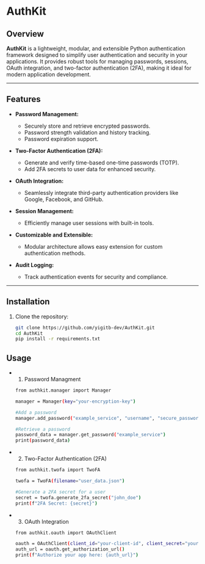 # AuthKit

## Overview
**AuthKit** is a lightweight, modular, and extensible Python authentication framework designed to simplify user authentication and security in your applications. It provides robust tools for managing passwords, sessions, OAuth integration, and two-factor authentication (2FA), making it ideal for modern application development.

---

## Features
- **Password Management:**
  - Securely store and retrieve encrypted passwords.
  - Password strength validation and history tracking.
  - Password expiration support.

- **Two-Factor Authentication (2FA):**
  - Generate and verify time-based one-time passwords (TOTP).
  - Add 2FA secrets to user data for enhanced security.

- **OAuth Integration:**
  - Seamlessly integrate third-party authentication providers like Google, Facebook, and GitHub.

- **Session Management:**
  - Efficiently manage user sessions with built-in tools.

- **Customizable and Extensible:**
  - Modular architecture allows easy extension for custom authentication methods.

- **Audit Logging:**
  - Track authentication events for security and compliance.

---

## Installation

1. Clone the repository:
   ```bash
   git clone https://github.com/yigitb-dev/AuthKit.git
   cd AuthKit
   pip install -r requirements.txt
   ```

## Usage
 - 1. Password Managment
    ```bash
    from authkit.manager import Manager

    manager = Manager(key="your-encryption-key")

    #Add a password
    manager.add_password("example_service", "username", "secure_password")

    #Retrieve a password
    password_data = manager.get_password("example_service")
    print(password_data)
    ```
 - 2. Two-Factor Authentication (2FA)
    ```bash
    from authkit.twofa import TwoFA

    twofa = TwoFA(filename="user_data.json")

    #Generate a 2FA secret for a user
    secret = twofa.generate_2fa_secret("john_doe")
    print(f"2FA Secret: {secret}")
    ```
 - 3. OAuth Integration
    ```bash
    from authkit.oauth import OAuthClient

    oauth = OAuthClient(client_id="your-client-id", client_secret="your-client-secret")
    auth_url = oauth.get_authorization_url()
    print(f"Authorize your app here: {auth_url}")
    ```



